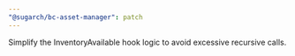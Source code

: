 ```yaml
---
"@sugarch/bc-asset-manager": patch
---
```


Simplify the InventoryAvailable hook logic to avoid excessive recursive calls.
